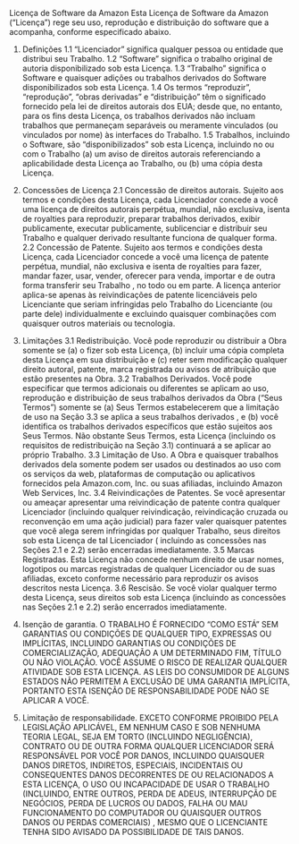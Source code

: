 Licença de Software da Amazon
Esta Licença de Software da Amazon (“Licença”) rege seu uso, reprodução e distribuição do software que a acompanha, conforme especificado abaixo.

1. Definições
    1.1 “Licenciador” significa qualquer pessoa ou entidade que distribui seu Trabalho.
    1.2 “Software” significa o trabalho original de autoria disponibilizado sob esta Licença.
    1.3 “Trabalho” significa o Software e quaisquer adições ou trabalhos derivados do Software disponibilizados sob esta Licença.
    1.4 Os termos “reproduzir”, “reprodução”, “obras derivadas” e “distribuição” têm o significado fornecido pela lei de direitos autorais dos EUA; desde que, no entanto, para os fins desta Licença, os trabalhos derivados não incluam trabalhos que permaneçam separáveis ​​ou meramente vinculados (ou vinculados por nome) às interfaces do Trabalho.
    1.5 Trabalhos, incluindo o Software, são “disponibilizados” sob esta Licença, incluindo no ou com o Trabalho (a) um aviso de direitos autorais referenciando a aplicabilidade desta Licença ao Trabalho, ou (b) uma cópia desta Licença.

2. Concessões de Licença
    2.1 Concessão de direitos autorais. Sujeito aos termos e condições desta Licença, cada Licenciador concede a você uma licença de direitos autorais perpétua, mundial, não exclusiva, isenta de royalties para reproduzir, preparar trabalhos derivados, exibir publicamente, executar publicamente, sublicenciar e distribuir seu Trabalho e qualquer derivado resultante funciona de qualquer forma.
    2.2 Concessão de Patente. Sujeito aos termos e condições desta Licença, cada Licenciador concede a você uma licença de patente perpétua, mundial, não exclusiva e isenta de royalties para fazer, mandar fazer, usar, vender, oferecer para venda, importar e de outra forma transferir seu Trabalho , no todo ou em parte. A licença anterior aplica-se apenas às reivindicações de patente licenciáveis ​​pelo Licenciante que seriam infringidas pelo Trabalho do Licenciante (ou parte dele) individualmente e excluindo quaisquer combinações com quaisquer outros materiais ou tecnologia.

3. Limitações
    3.1 Redistribuição. Você pode reproduzir ou distribuir a Obra somente se (a) o fizer sob esta Licença, (b) incluir uma cópia completa desta Licença em sua distribuição e (c) reter sem modificação qualquer direito autoral, patente, marca registrada ou avisos de atribuição que estão presentes na Obra.
    3.2 Trabalhos Derivados. Você pode especificar que termos adicionais ou diferentes se aplicam ao uso, reprodução e distribuição de seus trabalhos derivados da Obra (“Seus Termos”) somente se (a) Seus Termos estabelecerem que a limitação de uso na Seção 3.3 se aplica a seus trabalhos derivados , e (b) você identifica os trabalhos derivados específicos que estão sujeitos aos Seus Termos. Não obstante Seus Termos, esta Licença (incluindo os requisitos de redistribuição na Seção 3.1) continuará a se aplicar ao próprio Trabalho.
    3.3 Limitação de Uso. A Obra e quaisquer trabalhos derivados dela somente podem ser usados ​​ou destinados ao uso com os serviços da web, plataformas de computação ou aplicativos fornecidos pela Amazon.com, Inc. ou suas afiliadas, incluindo Amazon Web Services, Inc.
    3.4 Reivindicações de Patentes. Se você apresentar ou ameaçar apresentar uma reivindicação de patente contra qualquer Licenciador (incluindo qualquer reivindicação, reivindicação cruzada ou reconvenção em uma ação judicial) para fazer valer quaisquer patentes que você alega serem infringidas por qualquer Trabalho, seus direitos sob esta Licença de tal Licenciador ( incluindo as concessões nas Seções 2.1 e 2.2) serão encerradas imediatamente.
    3.5 Marcas Registradas. Esta Licença não concede nenhum direito de usar nomes, logotipos ou marcas registradas de qualquer Licenciador ou de suas afiliadas, exceto conforme necessário para reproduzir os avisos descritos nesta Licença.
    3.6 Rescisão. Se você violar qualquer termo desta Licença, seus direitos sob esta Licença (incluindo as concessões nas Seções 2.1 e 2.2) serão encerrados imediatamente.

4. Isenção de garantia.
    O TRABALHO É FORNECIDO “COMO ESTÁ” SEM GARANTIAS OU CONDIÇÕES DE QUALQUER TIPO, EXPRESSAS OU IMPLÍCITAS, INCLUINDO GARANTIAS OU CONDIÇÕES DE COMERCIALIZAÇÃO, ADEQUAÇÃO A UM DETERMINADO FIM, TÍTULO OU NÃO VIOLAÇÃO. VOCÊ ASSUME O RISCO DE REALIZAR QUALQUER ATIVIDADE SOB ESTA LICENÇA. AS LEIS DO CONSUMIDOR DE ALGUNS ESTADOS NÃO PERMITEM A EXCLUSÃO DE UMA GARANTIA IMPLÍCITA, PORTANTO ESTA ISENÇÃO DE RESPONSABILIDADE PODE NÃO SE APLICAR A VOCÊ.

5. Limitação de responsabilidade.
    EXCETO CONFORME PROIBIDO PELA LEGISLAÇÃO APLICÁVEL, EM NENHUM CASO E SOB NENHUMA TEORIA LEGAL, SEJA EM TORTO (INCLUINDO NEGLIGÊNCIA), CONTRATO OU DE OUTRA FORMA QUALQUER LICENCIADOR SERÁ RESPONSÁVEL POR VOCÊ POR DANOS, INCLUINDO QUAISQUER DANOS DIRETOS, INDIRETOS, ESPECIAIS, INCIDENTAIS OU CONSEQUENTES DANOS DECORRENTES DE OU RELACIONADOS A ESTA LICENÇA, O USO OU INCAPACIDADE DE USAR O TRABALHO (INCLUINDO, ENTRE OUTROS, PERDA DE ADEUS, INTERRUPÇÃO DE NEGÓCIOS, PERDA DE LUCROS OU DADOS, FALHA OU MAU FUNCIONAMENTO DO COMPUTADOR OU QUAISQUER OUTROS DANOS OU PERDAS COMERCIAIS) , MESMO QUE O LICENCIANTE TENHA SIDO AVISADO DA POSSIBILIDADE DE TAIS DANOS.